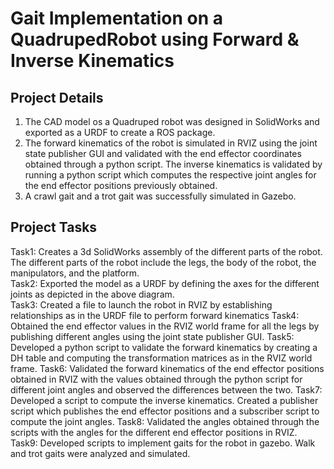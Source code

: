 # Gait Implementation on a QuadrupedRobot using Forward & Inverse Kinematics

## Project Details
1. The CAD model os a Quadruped robot was designed in SolidWorks and exported as a URDF  to create a ROS package.  
2. The  forward  kinematics  of  the robot  is  simulated  in  RVIZ  using  the  joint  state  publisher  GUI  and  validated  with  the  end  effector coordinates obtained through a python script. The inverse kinematics is validated by 
running  a  python  script  which  computes  the  respective  joint  angles  for  the  end  effector positions previously obtained. 
3. A crawl gait and a trot gait was successfully  simulated  in  Gazebo.


## Project Tasks
Task1: Creates a 3d SolidWorks assembly of the different parts of the robot. The different parts of the robot include the legs, the body of the robot, the manipulators, and the platform.  
Task2: Exported the model as a URDF by defining the axes for the different joints as depicted in the above diagram.  
Task3:  Created a file to launch the robot in RVIZ by establishing  relationships as in the URDF file to 
perform forward kinematics 
Task4:  Obtained the end effector values in the RVIZ world frame for all the legs by publishing different 
angles using the joint state publisher GUI. 
Task5:  Developed  a  python  script  to  validate  the  forward  kinematics  by  creating  a  DH  table  and 
computing the transformation matrices as in the RVIZ world frame. 
Task6:  Validated  the  forward  kinematics  of  the  end  effector  positions  obtained  in RVIZ  with  the  values 
obtained through the python script for different joint angles and observed the differences between the two. 
Task7:  Developed  a  script  to  compute  the  inverse  kinematics.  Created  a  publisher  script  which 
publishes the end effector positions and a subscriber script to compute the joint angles. 
Task8: Validated the angles obtained through the scripts with the angles for the different end effector positions in 
RVIZ. 
Task9: Developed  scripts  to implement gaits for the  robot  in  gazebo. Walk  and trot gaits  were analyzed and 
simulated. 
